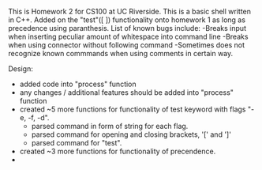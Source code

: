 This is Homework 2 for CS100 at UC Riverside. This is a basic shell written in C++. Added on the "test"([ ]) functionality onto homework 1 as long as precedence using paranthesis.
List of known bugs include:
-Breaks input when inserting peculiar amount of whitespace into command line
-Breaks when using connector without following command
-Sometimes does not recognize known commmands when using comments in certain way.

                                             
Design: 
- added code into "process" function
- any changes / additional features should be added into "process" function
- created ~5 more functions for functionality of test keyword with flags "-e, -f, -d".
	- parsed command in form of string for each flag. 
	- parsed command for opening and closing brackets, '[' and ']'
	- parsed command for "test".
- created ~3 more functions for functionality of precendence.
- 
